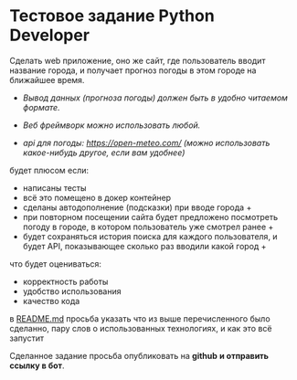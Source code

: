 # Тестовое задание Python Developer

Сделать web приложение, оно же сайт, где пользователь вводит название города, и получает прогноз погоды в этом городе на ближайшее время.

- *Вывод данных (прогноза погоды) должен быть в удобно читаемом формате.*

- *Веб фреймворк можно использовать любой.*

- *api для погоды: https://open-meteo.com/ (можно использовать какое-нибудь другое, если вам удобнее)*

будет плюсом если:

- написаны тесты
- всё это помещено в докер контейнер
- сделаны автодополнение (подсказки) при вводе города +
- при повторном посещении сайта будет предложено посмотреть погоду в городе, в котором пользователь уже смотрел ранее +
- будет сохраняться история поиска для каждого пользователя, и будет API, показывающее сколько раз вводили какой город +

что будет оцениваться:

- корректность работы
- удобство использования
- качество кода

в [README.md](http://readme.md/) просьба указать что из выше перечисленного было сделанно, пару слов о использованных технологиях, и как это всё запустит

Сделанное задание просьба опубликовать на **github** **и отправить ссылку в бот**.